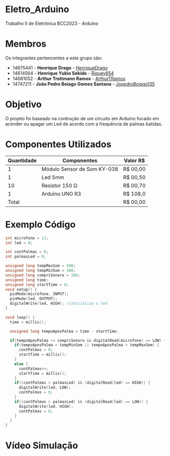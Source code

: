 # Eletro_Arduino
Trabalho II de Eletrônica BCC2023 - Arduino

# Membros
Os integrantes pertencentes a este grupo são:
  - 14675441 - **Henrique Drago** - [HenriqueDrago](https://github.com/HenriqueDrago)
  - 14614564 - **Henrique Yukio Sekido** - [Riquey654](https://github.com/Riquey654)
  - 14681052 - **Arthur Trottmann Ramos** - [ArthurTRamos](https://github.com/ArthurTRamos)
  - 14747211 - **João Pedro Boiago Gomes Santana** - [JopedroBoiago135](https://github.com/JopedroBoiago135)

# Objetivo
O projeto foi baseado na contrução de um circuito em Arduino focado em acender ou apagar um Led de acordo com a frequência de palmas batidas. 

# Componentes Utilizados
| Quantidade | Componentes                        |   Valor R$   |
|------------|------------------------------------|--------------|
| 1          | Módulo Sensor de Som KY-038        |   R$ 00,00   |
| 1          | Led 5mm                            |   R$ 00,50   |
| 10         | Resistor 150 Ω                     |   R$ 00,70   |
| 1          | Arduino UNO R3                     |   R$ 108,0   |
| Total      |                                    |   R$ 00,00   |

# Exemplo Código
```cpp
int microfone = 13;
int led = 8;

int contPalmas = 0;
int palmasLed = 0;

unsigned long tempMaxSom = 500;
unsigned long tempMinSom = 300;
unsigned long compriSonoro = 100;
unsigned long time;
unsigned long startTime = 0;
void setup() {
  pinMode(microfone, INPUT);
  pinMode(led, OUTPUT);
  digitalWrite(led, HIGH); //Inicializa o led
}

void loop() {
  time = millis();

  unsigned long tempoAposPalma = time - startTime;

  if(tempoAposPalma >= compriSonoro && digitalRead(microfone) == LOW) {
    if(tempoAposPalma < tempMinSom || tempoAposPalma > tempMaxSom) {
      contPalmas = 0;
      startTime = millis();
    }
    else {
      contPalmas++;
      startTime = millis();
    }
    if((contPalmas > palmasLed) && (digitalRead(led) == HIGH)) {
      digitalWrite(led, LOW);
      contPalmas = 0;
    }
    if((contPalmas > palmasLed) && (digitalRead(led) == LOW)) {
      digitalWrite(led, HIGH);
      contPalmas = 0;
    }
  }
}
```
# Vídeo Simulação


